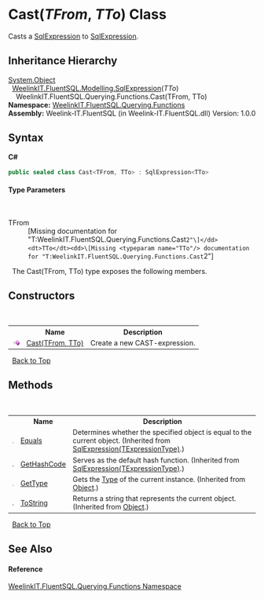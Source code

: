 # Cast(*TFrom*, *TTo*) Class
 

Casts a <a href="6d3bd1b1-9588-4b2a-b617-fde5eea88b0a">SqlExpression<TFrom></a> to <a href="6d3bd1b1-9588-4b2a-b617-fde5eea88b0a">SqlExpression<To></a>.


## Inheritance Hierarchy
<a href="http://msdn2.microsoft.com/en-us/library/e5kfa45b" target="_blank">System.Object</a><br />&nbsp;&nbsp;<a href="6d3bd1b1-9588-4b2a-b617-fde5eea88b0a">WeelinkIT.FluentSQL.Modelling.SqlExpression</a>(*TTo*)<br />&nbsp;&nbsp;&nbsp;&nbsp;WeelinkIT.FluentSQL.Querying.Functions.Cast(TFrom, TTo)<br />
**Namespace:**&nbsp;<a href="6b99a131-e31e-85f7-077f-e177553e0606">WeelinkIT.FluentSQL.Querying.Functions</a><br />**Assembly:**&nbsp;Weelink-IT.FluentSQL (in Weelink-IT.FluentSQL.dll) Version: 1.0.0

## Syntax

**C#**<br />
``` C#
public sealed class Cast<TFrom, TTo> : SqlExpression<TTo>

```


#### Type Parameters
&nbsp;<dl><dt>TFrom</dt><dd>\[Missing <typeparam name="TFrom"/> documentation for "T:WeelinkIT.FluentSQL.Querying.Functions.Cast`2"\]</dd><dt>TTo</dt><dd>\[Missing <typeparam name="TTo"/> documentation for "T:WeelinkIT.FluentSQL.Querying.Functions.Cast`2"\]</dd></dl>&nbsp;
The Cast(TFrom, TTo) type exposes the following members.


## Constructors
&nbsp;<table><tr><th></th><th>Name</th><th>Description</th></tr><tr><td>![Public method](media/pubmethod.gif "Public method")</td><td><a href="a319e392-0589-afca-d1f2-11236a680bb2">Cast(TFrom, TTo)</a></td><td>
Create a new CAST-expression.</td></tr></table>&nbsp;
<a href="#cast(*tfrom*,-*tto*)-class">Back to Top</a>

## Methods
&nbsp;<table><tr><th></th><th>Name</th><th>Description</th></tr><tr><td>![Public method](media/pubmethod.gif "Public method")</td><td><a href="ae00aee5-284d-f58f-835e-ad7ea17d2b1d">Equals</a></td><td>
Determines whether the specified object is equal to the current object.
 (Inherited from <a href="6d3bd1b1-9588-4b2a-b617-fde5eea88b0a">SqlExpression(TExpressionType)</a>.)</td></tr><tr><td>![Public method](media/pubmethod.gif "Public method")</td><td><a href="ec3ad657-7cbf-b083-2dfc-067b8c9beac2">GetHashCode</a></td><td>
Serves as the default hash function.
 (Inherited from <a href="6d3bd1b1-9588-4b2a-b617-fde5eea88b0a">SqlExpression(TExpressionType)</a>.)</td></tr><tr><td>![Public method](media/pubmethod.gif "Public method")</td><td><a href="http://msdn2.microsoft.com/en-us/library/dfwy45w9" target="_blank">GetType</a></td><td>
Gets the <a href="http://msdn2.microsoft.com/en-us/library/42892f65" target="_blank">Type</a> of the current instance.
 (Inherited from <a href="http://msdn2.microsoft.com/en-us/library/e5kfa45b" target="_blank">Object</a>.)</td></tr><tr><td>![Public method](media/pubmethod.gif "Public method")</td><td><a href="http://msdn2.microsoft.com/en-us/library/7bxwbwt2" target="_blank">ToString</a></td><td>
Returns a string that represents the current object.
 (Inherited from <a href="http://msdn2.microsoft.com/en-us/library/e5kfa45b" target="_blank">Object</a>.)</td></tr></table>&nbsp;
<a href="#cast(*tfrom*,-*tto*)-class">Back to Top</a>

## See Also


#### Reference
<a href="6b99a131-e31e-85f7-077f-e177553e0606">WeelinkIT.FluentSQL.Querying.Functions Namespace</a><br />